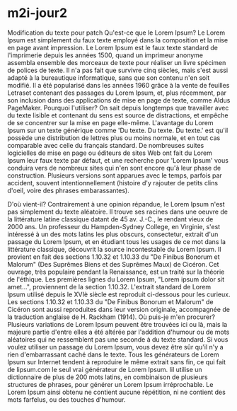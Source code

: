 # m2i-jour2

Modification du texte pour patch
Qu'est-ce que le Lorem Ipsum?
Le Lorem Ipsum est simplement du faux texte employé dans la composition et la mise en page avant impression. Le Lorem Ipsum est le faux texte standard de l'imprimerie depuis les années 1500, quand un imprimeur anonyme assembla ensemble des morceaux de texte pour réaliser un livre spécimen de polices de texte. Il n'a pas fait que survivre cinq siècles, mais s'est aussi adapté à la bureautique informatique, sans que son contenu n'en soit modifié. Il a été popularisé dans les années 1960 grâce à la vente de feuilles Letraset contenant des passages du Lorem Ipsum, et, plus récemment, par son inclusion dans des applications de mise en page de texte, comme Aldus PageMaker.
Pourquoi l'utiliser?
On sait depuis longtemps que travailler avec du texte lisible et contenant du sens est source de distractions, et empêche de se concentrer sur la mise en page elle-même. L'avantage du Lorem Ipsum sur un texte générique comme 'Du texte. Du texte. Du texte.' est qu'il possède une distribution de lettres plus ou moins normale, et en tout cas comparable avec celle du français standard. De nombreuses suites logicielles de mise en page ou éditeurs de sites Web ont fait du Lorem Ipsum leur faux texte par défaut, et une recherche pour 'Lorem Ipsum' vous conduira vers de nombreux sites qui n'en sont encore qu'à leur phase de construction. Plusieurs versions sont apparues avec le temps, parfois par accident, souvent intentionnellement (histoire d'y rajouter de petits clins d'oeil, voire des phrases embarassantes).

D'où vient-il?
Contrairement à une opinion répandue, le Lorem Ipsum n'est pas simplement du texte aléatoire. Il trouve ses racines dans une oeuvre de la littérature latine classique datant de 45 av. J.-C., le rendant vieux de 2000 ans. Un professeur du Hampden-Sydney College, en Virginie, s'est intéressé à un des mots latins les plus obscurs, consectetur, extrait d'un passage du Lorem Ipsum, et en étudiant tous les usages de ce mot dans la littérature classique, découvrit la source incontestable du Lorem Ipsum. Il provient en fait des sections 1.10.32 et 1.10.33 du "De Finibus Bonorum et Malorum" (Des Suprêmes Biens et des Suprêmes Maux) de Cicéron. Cet ouvrage, très populaire pendant la Renaissance, est un traité sur la théorie de l'éthique. Les premières lignes du Lorem Ipsum, "Lorem ipsum dolor sit amet...", proviennent de la section 1.10.32.
L'extrait standard de Lorem Ipsum utilisé depuis le XVIè siècle est reproduit ci-dessous pour les curieux. Les sections 1.10.32 et 1.10.33 du "De Finibus Bonorum et Malorum" de Cicéron sont aussi reproduites dans leur version originale, accompagnée de la traduction anglaise de H. Rackham (1914).
Où puis-je m'en procurer?
Plusieurs variations de Lorem Ipsum peuvent être trouvées ici ou là, mais la majeure partie d'entre elles a été altérée par l'addition d'humour ou de mots aléatoires qui ne ressemblent pas une seconde à du texte standard. Si vous voulez utiliser un passage du Lorem Ipsum, vous devez être sûr qu'il n'y a rien d'embarrassant caché dans le texte. Tous les générateurs de Lorem Ipsum sur Internet tendent à reproduire le même extrait sans fin, ce qui fait de lipsum.com le seul vrai générateur de Lorem Ipsum. Iil utilise un dictionnaire de plus de 200 mots latins, en combinaison de plusieurs structures de phrases, pour générer un Lorem Ipsum irréprochable. Le Lorem Ipsum ainsi obtenu ne contient aucune répétition, ni ne contient des mots farfelus, ou des touches d'humour.